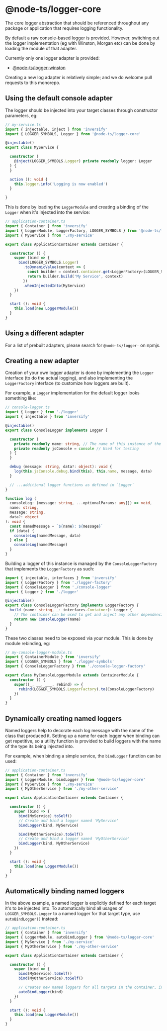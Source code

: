 # @node-ts/logger-core

The core logger abstraction that should be referenced throughout any package or application that requires logging functionality.

By default a raw console-based logger is provided. However, switching out the logger implementation (eg with Winston, Morgan etc) can be done by loading the module of that adapter.

Currently only one logger adapter is provided:
- [@node-ts/logger-winston](https://www.npmjs.com/package/@node-ts/logger-winston)

Creating a new log adapter is relatively simple; and we do welcome pull requests to this monorepo.

## Using the default console adapter

The logger should be injected into your target classes through constructor parameters, eg:

```typescript
// my-service.ts
import { injectable, inject } from 'inversify'
import { LOGGER_SYMBOLS, Logger } from '@node-ts/logger-core'

@injectable()
export class MyService {

  constructor (
    @inject(LOGGER_SYMBOLS.Logger) private readonly logger: Logger
  ) {
  }

  action (): void {
    this.logger.info('Logging is now enabled')
  }

}
```

This is done by loading the `LoggerModule` and creating a binding of the `Logger` when it's injected into the service:

```typescript
// application-container.ts
import { Container } from 'inversify'
import { LoggerModule, LoggerFactory, LOGGER_SYMBOLS } from '@node-ts/logger-core'
import { MyService } from './my-service'

export class ApplicationContainer extends Container {

  constructor () {
    super (bind => {
      bind(LOGGER_SYMBOLS.Logger)
        .toDynamicValue(context => {
          const builder = context.container.get<LoggerFactory>(LOGGER_SYMBOLS.LoggerFactory)
          return builder.build('My Service', context)
        })
        .whenInjectedInto(MyService)
    })
  }

  start (): void {
    this.load(new LoggerModule())
  }
}
```


## Using a different adapter

For a list of prebuilt adapters, please search for `@node-ts/logger-` on npmjs.

## Creating a new adapter

Creation of your own logger adapter is done by implementing the `Logger` interface (to do the actual logging), and also implementing the `LoggerFactory` interface (to customize how loggers are built).

For example, a `Logger` implementation for the default logger looks something like:

```typescript
// console-logger.ts
import { Logger } from './logger'
import { injectable } from 'inversify'

@injectable()
export class ConsoleLogger implements Logger {

  constructor (
    private readonly name: string, // The name of this instance of the logger
    private readonly jsConsole = console // Used for testing
  ) {
  }

  debug (message: string, data?: object): void {
    log(this.jsConsole.debug.bind(this), this.name, message, data)
  }

  // ...additional logger functions as defined in `Logger`
}

function log (
  consoleLog: (message: string, ...optionalParams: any[]) => void,
  name: string,
  message: string,
  data?: object
): void {
  const namedMessage = `${name}: ${message}`
  if (data) {
    consoleLog(namedMessage, data)
  } else {
    consoleLog(namedMessage)
  }
}

```

Building a logger of this instance is managed by the `ConsoleLoggerFactory` that implements the `LoggerFactory` as such:

```typescript
import { injectable, interfaces } from 'inversify'
import { LoggerFactory } from './logger-factory'
import { ConsoleLogger } from './console-logger'
import { Logger } from './logger'

@injectable()
export class ConsoleLoggerFactory implements LoggerFactory {
  build (name: string, _: interfaces.Container): Logger {
    // The container can be used to get and inject any other dependencies used by the logger implementation
    return new ConsoleLogger(name)
  }
}
```

These two classes need to be exposed via your module. This is done by module rebinding, eg:

```typescript
// my-console-logger-module.ts
import { ContainerModule } from 'inversify'
import { LOGGER_SYMBOLS } from './logger-symbols'
import { ConsoleLoggerFactory } from './console-logger-factory'

export class MyConsoleLoggerModule extends ContainerModule {
  constructor () {
    super((_, __, ___, rebind) => {
      rebind(LOGGER_SYMBOLS.LoggerFactory).to(ConsoleLoggerFactory)
    })
  }
}
```

## Dynamically creating named loggers

Named loggers help to decorate each log message with the name of the class that produced it. Setting up a name for each logger when binding can get repetitive, so a utility function is provided to build loggers with the name of the type its being injected into.

For example, when binding a simple service, the `bindLogger` function can be used:

```typescript
// application-container.ts
import { Container } from 'inversify'
import { LoggerModule, bindLogger } from '@node-ts/logger-core'
import { MyService } from './my-service'
import { MyOtherService } from './my-other-service'

export class ApplicationContainer extends Container {

  constructor () {
    super (bind => {
      bind(MyService).toSelf()
      // Create and bind a logger named 'MyService'
      bindLogger(bind, MyService)

      bind(MyOtherService).toSelf()
      // Create and bind a logger named 'MyOtherService'
      bindLogger(bind, MyOtherService)
    })
  }

  start (): void {
    this.load(new LoggerModule())
  }
}
```

## Automatically binding named loggers

In the above example, a named logger is explicitly defined for each target it's to be injected into. To automatically bind all usages of `LOGGER_SYMBOLS.Logger` to a named logger for that target type, use `autoBindLogger()` instead:

```typescript
// application-container.ts
import { Container } from 'inversify'
import { LoggerModule, autoBindLogger } from '@node-ts/logger-core'
import { MyService } from './my-service'
import { MyOtherService } from './my-other-service'

export class ApplicationContainer extends Container {

  constructor () {
    super (bind => {
      bind(MyService).toSelf()
      bind(MyOtherService).toSelf()

      // Creates new named loggers for all targets in the container, including the above services
      autoBindLogger(bind)
    })
  }

  start (): void {
    this.load(new LoggerModule())
  }
}
```
